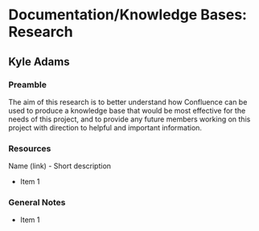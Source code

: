 # Documentation/Knowledge Bases: Research

## Kyle Adams

### Preamble

The aim of this research is to better understand how Confluence can be used to produce a knowledge
base that would be most effective for the needs of this project, and to provide any future members
working on this project with direction to helpful and important information.

### Resources

Name (link) - Short description

- Item 1

### General Notes

- Item 1
